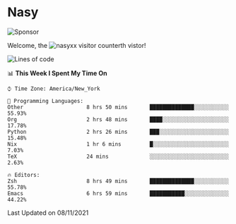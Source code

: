 # Nasy

<!--
<p align="center">
<img height="200" src="https://github-readme-stats.vercel.app/api?username=nasyxx&count_private=true&show_icons=true&theme=dracula&include_all_commits=true"/>
<img height="200" src="https://github-readme-stats.vercel.app/api/top-langs/?username=nasyxx&theme=dracula&hide=html,jupyter+notebook&count_private=true&show_icons=true"/>
</p>

  
----------------
-->

![Sponsor](https://img.shields.io/static/v1.svg?label=Sponsor&message=%E2%9D%A4&logo=GitHub&style=flat&color=pink)
 
Welcome, the ![nasyxx visitor counter](https://count.getloli.com/get/@nasyxx?theme=rule34)th vistor!
 
<!--START_SECTION:waka-->
![Lines of code](https://img.shields.io/badge/From%20Hello%20World%20I%27ve%20Written-5.4%20million%20lines%20of%20code-blue)

📊 **This Week I Spent My Time On** 

```text
⌚︎ Time Zone: America/New_York

💬 Programming Languages: 
Other                    8 hrs 50 mins       ██████████████░░░░░░░░░░░   55.93% 
Org                      2 hrs 48 mins       ████░░░░░░░░░░░░░░░░░░░░░   17.78% 
Python                   2 hrs 26 mins       ███░░░░░░░░░░░░░░░░░░░░░░   15.48% 
Nix                      1 hr 6 mins         █░░░░░░░░░░░░░░░░░░░░░░░░   7.03% 
TeX                      24 mins             ░░░░░░░░░░░░░░░░░░░░░░░░░   2.63%

🔥 Editors: 
Zsh                      8 hrs 49 mins       ██████████████░░░░░░░░░░░   55.78% 
Emacs                    6 hrs 59 mins       ███████████░░░░░░░░░░░░░░   44.22%

```


 Last Updated on 08/11/2021
<!--END_SECTION:waka-->

<!-- ![visitors](https://visitor-badge.laobi.icu/badge?page_id=nasyxx.nasyxx) -->
